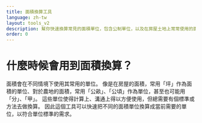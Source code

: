 ```yaml
---
title: 面積換算工具
language: zh-tw
layout: tools_v2
description: 幫你快速換算常見的面積單位，包含公制單位，以及在房屋土地上常常使用的面積單位。
order: 0
---
```


# 什麼時候會用到面積換算？

面積會在不同情境下使用其常用的單位。
像是在房屋的面積，常用「坪」作為面積的單位、對於農地的面積，常用「公畝」、「公頃」作為單位，甚至也可能用「分」、「甲」。
這些單位使得計算上、溝通上得以方便使用，但總需要有個標準或方法去做換算。
因此這個工具可以快速把不同的面積單位換算成當前需要的單位，以符合單位標準的需求。
